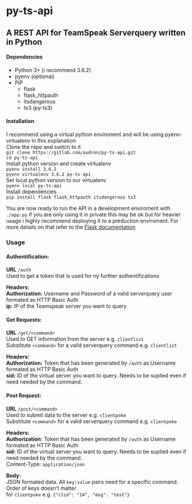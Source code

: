 # py-ts-api  
## A REST API for TeamSpeak Serverquery written in Python  
  
#### Dependencies
* Python 3+ (i recommend 3.6.2)
* pyenv (optional)
* PiP
  * flask
  * flask_httpauth
  * itsdangerous
  * ts3 (py-ts3)
  
#### Installation
I recommend using a virtual python enviroment and will be using pyenv-virtualenv in this explanation  
Clone the repo and switch to it  
    `git clone https://gitlab.com/audron/py-ts-api.git`  
    `cd py-ts-api`  
Install python version and create virtualenv  
    `pyenv install 3.6.2`  
    `pyenv virtualenv 3.6.2 py-ts-api`  
Set local python version to our virtualenv  
    `pyenv local py-ts-api`  
Install dependencies  
    `pip install flask flask_httpauth itsdangerous ts3`  
  
You are now ready to run the API in a development enviroment with `./app.py` if you are only using it in private this may be ok but for heavier usage i highly recommend deploying it to a preduction enviroment.
For more details on that refer to the [Flask documentation](http://flask.pocoo.org/docs/0.12/deploying/#deployment)  
  
### Usage  
#### Authentification:  
**URL** `/auth`  
Used to get a token that is used for ny further authentifications  
  
**Headers:**  
**Authorization:** Username and Password of a valid serverquery user formated as HTTP Basic Auth  
**ip:** IP of the Teamspeak server you want to query  
  
  
#### Get Requests:  
**URL** `/get/<command>`  
Used to GET information from the server e.g. `clientlist`  
Substitute `<command>` for a valid serverquery command e.g. `clientlist`  
  
**Headers:**  
**Authorization:** Token that has been generated by `/auth` as Username formated as HTTP Basic Auth  
**sid:** ID of the virtual server you want to query. Needs to be suplied even if need needed by the command.  
  
  
#### Post Request:  
**URL** `/post/<command>`  
Used to submit data to the server e.g. `clientpoke`  
Substitute `<command>` for a valid serverquery command e.g. `clientpoke`  
  
**Headers:**  
**Authorization:** Token that has been generated by `/auth` as Username formated as HTTP Basic Auth  
**sid:** ID of the virtual server you want to query. Needs to be suplied even if need needed by the command.  
Content-Type: `application/json`  
  
**Body:**  
JSON formated data. All `key:value` pairs need for a specific command. Order of keys doesn't matter  
for `clientpoke` e.g. `{"clid": "14", "msg": "test"}`  
